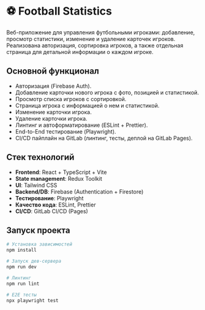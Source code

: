 # ⚽ Football Statistics

Веб-приложение для управления футбольными игроками: добавление, просмотр статистики, изменение и удаление карточек игроков.  
Реализована авторизация, сортировка игроков, а также отдельная страница для детальной информации о каждом игроке.

## Основной функционал
- Авторизация (Firebase Auth).
- Добавление карточки нового игрока с фото, позицией и статистикой.
- Просмотр списка игроков с сортировкой.
- Страница игрока с информацией о нем и статистикой.
- Изменение карточки игрока.
- Удаление карточки игрока.
- Линтинг и автоформатирование (ESLint + Prettier).
- End-to-End тестирование (Playwright).
- CI/CD пайплайн на GitLab (линтинг, тесты, деплой на GitLab Pages).

## Стек технологий
- **Frontend**: React + TypeScript + Vite
- **State management**: Redux Toolkit
- **UI**: Tailwind CSS
- **Backend/DB**: Firebase (Authentication + Firestore)
- **Тестирование**: Playwright
- **Качество кода**: ESLint, Prettier
- **CI/CD**: GitLab CI/CD (Pages)


## Запуск проекта
```bash
# Установка зависимостей
npm install

# Запуск дев-сервера
npm run dev

# Линтинг
npm run lint

# E2E тесты
npx playwright test

